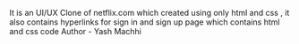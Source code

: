 It is an UI/UX Clone of netflix.com which created using only html and css , it also contains hyperlinks for sign in and sign up page which contains html and css code
Author - Yash Machhi